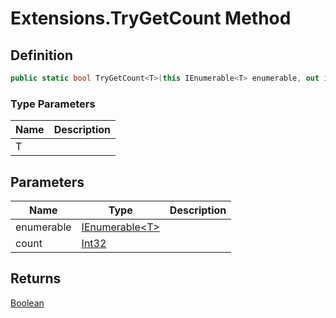 # Extensions.TryGetCount Method
## Definition

```c#
public static bool TryGetCount<T>(this IEnumerable<T> enumerable, out int count);
```

### Type Parameters

| Name | Description |
| ---- | ----------- |
| T |  |

## Parameters

| Name | Type | Description |
| ---- | ---- | ----------- |
| enumerable | [IEnumerable&lt;T&gt;](https://learn.microsoft.com/en-gb/dotnet/api/System.Collections.Generic.IEnumerable-1) |  |
| count | [Int32](https://learn.microsoft.com/en-gb/dotnet/api/System.Int32) |  |

## Returns

[Boolean](https://learn.microsoft.com/en-gb/dotnet/api/System.Boolean)
